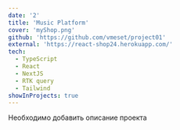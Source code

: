 ```yaml
---
date: '2'
title: 'Music Platform'
cover: 'myShop.png'
github: 'https://github.com/vmeset/project01'
external: 'https://react-shop24.herokuapp.com/'
tech:
  - TypeScript
  - React
  - NextJS
  - RTK query
  - Tailwind
showInProjects: true
---
```


Необходимо добавить описание проекта
